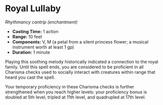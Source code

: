# Royal Lullaby

_Rhythmancy cantrip (enchantment)_

- **Casting Time:** 1 action
- **Range:** 10 feet
- **Components:** V, M (a petal from a silent princess flower; a musical instrument worth at least 1 gp)
- **Duration:** 1 minute

Playing this soothing melody historically indicated a connection to the royal family. Until this spell ends, you are considered to be proficient in all Charisma checks used to socially interact with creatures within range that heard you cast the spell.

Your temporary proficiency in these Charisma checks is further strengthened when you reach higher levels: your proficiency bonus is doubled at 5th level, tripled at 11th level, and quadrupled at 17th level.
